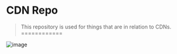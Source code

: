 **CDN Repo**
============

> This repository is used for things that are in relation to CDNs.<br/>
============

![image](https://github.com/user-attachments/assets/8b2a02dc-6457-4358-a37f-12137e035c1d)
